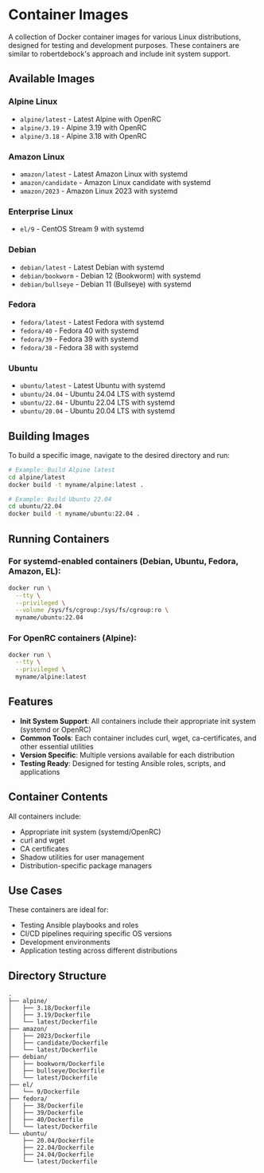 # Container Images

A collection of Docker container images for various Linux distributions, designed for testing and development purposes. These containers are similar to robertdebock's approach and include init system support.

## Available Images

### Alpine Linux
- `alpine/latest` - Latest Alpine with OpenRC
- `alpine/3.19` - Alpine 3.19 with OpenRC
- `alpine/3.18` - Alpine 3.18 with OpenRC

### Amazon Linux
- `amazon/latest` - Latest Amazon Linux with systemd
- `amazon/candidate` - Amazon Linux candidate with systemd
- `amazon/2023` - Amazon Linux 2023 with systemd

### Enterprise Linux
- `el/9` - CentOS Stream 9 with systemd

### Debian
- `debian/latest` - Latest Debian with systemd
- `debian/bookworm` - Debian 12 (Bookworm) with systemd
- `debian/bullseye` - Debian 11 (Bullseye) with systemd

### Fedora
- `fedora/latest` - Latest Fedora with systemd
- `fedora/40` - Fedora 40 with systemd
- `fedora/39` - Fedora 39 with systemd
- `fedora/38` - Fedora 38 with systemd

### Ubuntu
- `ubuntu/latest` - Latest Ubuntu with systemd
- `ubuntu/24.04` - Ubuntu 24.04 LTS with systemd
- `ubuntu/22.04` - Ubuntu 22.04 LTS with systemd
- `ubuntu/20.04` - Ubuntu 20.04 LTS with systemd

## Building Images

To build a specific image, navigate to the desired directory and run:

```bash
# Example: Build Alpine latest
cd alpine/latest
docker build -t myname/alpine:latest .

# Example: Build Ubuntu 22.04
cd ubuntu/22.04
docker build -t myname/ubuntu:22.04 .
```

## Running Containers

### For systemd-enabled containers (Debian, Ubuntu, Fedora, Amazon, EL):

```bash
docker run \
  --tty \
  --privileged \
  --volume /sys/fs/cgroup:/sys/fs/cgroup:ro \
  myname/ubuntu:22.04
```

### For OpenRC containers (Alpine):

```bash
docker run \
  --tty \
  --privileged \
  myname/alpine:latest
```

## Features

- **Init System Support**: All containers include their appropriate init system (systemd or OpenRC)
- **Common Tools**: Each container includes curl, wget, ca-certificates, and other essential utilities
- **Version Specific**: Multiple versions available for each distribution
- **Testing Ready**: Designed for testing Ansible roles, scripts, and applications

## Container Contents

All containers include:
- Appropriate init system (systemd/OpenRC)
- curl and wget
- CA certificates
- Shadow utilities for user management
- Distribution-specific package managers

## Use Cases

These containers are ideal for:
- Testing Ansible playbooks and roles
- CI/CD pipelines requiring specific OS versions
- Development environments
- Application testing across different distributions

## Directory Structure

```
.
├── alpine/
│   ├── 3.18/Dockerfile
│   ├── 3.19/Dockerfile
│   └── latest/Dockerfile
├── amazon/
│   ├── 2023/Dockerfile
│   ├── candidate/Dockerfile
│   └── latest/Dockerfile
├── debian/
│   ├── bookworm/Dockerfile
│   ├── bullseye/Dockerfile
│   └── latest/Dockerfile
├── el/
│   └── 9/Dockerfile
├── fedora/
│   ├── 38/Dockerfile
│   ├── 39/Dockerfile
│   ├── 40/Dockerfile
│   └── latest/Dockerfile
└── ubuntu/
    ├── 20.04/Dockerfile
    ├── 22.04/Dockerfile
    ├── 24.04/Dockerfile
    └── latest/Dockerfile
```